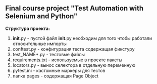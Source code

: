 ## Final course project "Test Automation with Selenium and Python"


**Структура проекта:** 

1. __init__.py - пустой файл __init__.py необходим для того чтобы работали относительные импорты
2. conftest.py - конфигурация теста содержащая фикстуру
3. test_NAME*.py - тестовые файлы
4. requirements.txt - используемые в проекте пакеты
5. locators.py - вынос селектора в отдельную переменную
6. pytest.ini - кастомные маркеры для тестов
7. папка pages - содержащая Page Object
